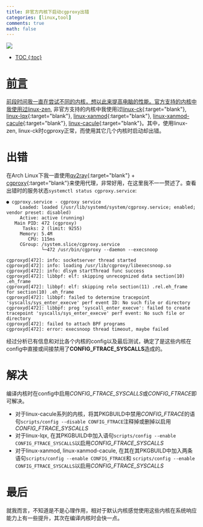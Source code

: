```yaml
---
title: 非官方内核下启动cgproxy出错
categories: [linux,tool]
comments: true
math: false
---
```


<a data-fancybox="gallery" href="https://cdn.jsdelivr.net/gh/riveronvenus/blog-pic/img/kernels-cgproxy/image01.png"><img src="https://cdn.jsdelivr.net/gh/riveronvenus/blog-pic/img/kernels-cgproxy/image01.png">

 * TOC
{:toc}
# 前言

前段时间我一直在尝试不同的内核，想以此来提高电脑的性能。官方支持的内核中我使用过[linux-zen](https://archlinux.org/packages/?name=linux-zen), 非官方支持的内核中我使用过[linux-ck](https://aur.archlinux.org/packages/linux-ck/){:target="blank"}, [linux-lqx](https://aur.archlinux.org/packages/linux-lqx/){:target="blank"}, [linux-xanmod](https://aur.archlinux.org/packages/linux-xanmod/){:target="blank"}, [linux-xanmod-cacule](https://aur.archlinux.org/packages/linux-xanmod-cacule/){:target="blank"}, [linux-cacule](https://aur.archlinux.org/packages/?K=linux-cacule){:target="blank"}。其中，使用linux-zen, linux-ck时cgproxy正常，而使用其它几个内核时启动却出错。

# 出错

在Arch Linux下我一直使用[qv2ray](https://github.com/Qv2ray/Qv2ray){:target="blank"} + [cgproxy](https://github.com/springzfx/cgproxy){:target="blank"}来使用代理，非常好用，在这里我不一一赘述了。查看出错时的服务状态`systemctl status cgproxy.service`:

```
● cgproxy.service - cgproxy service
     Loaded: loaded (/usr/lib/systemd/system/cgproxy.service; enabled; vendor preset: disabled)
     Active: active (running)
   Main PID: 472 (cgproxy)
      Tasks: 2 (limit: 9255)
     Memory: 5.4M
        CPU: 115ms
     CGroup: /system.slice/cgproxy.service
             └─472 /usr/bin/cgproxy --daemon --execsnoop

cgproxyd[472]: info: socketserver thread started
cgproxyd[472]: info: loading /usr/lib/cgproxy/libexecsnoop.so
cgproxyd[472]: info: dlsym startThread func success
cgproxyd[472]: libbpf: elf: skipping unrecognized data section(10) .eh_frame
cgproxyd[472]: libbpf: elf: skipping relo section(11) .rel.eh_frame for section(10) .eh_frame
cgproxyd[472]: libbpf: failed to determine tracepoint 'syscalls/sys_enter_execve' perf event ID: No such file or directory
cgproxyd[472]: libbpf: prog 'syscall_enter_execve': failed to create tracepoint 'syscalls/sys_enter_execve' perf event: No such file or directory
cgproxyd[472]: failed to attach BPF programs
cgproxyd[472]: error: execsnoop thread timeout, maybe failed
```

经过分析已有信息和对比各个内核的config以及最后测试，确定了是这些内核在config中直接或间接禁用了**CONFIG_FTRACE_SYSCALLS**造成的。

# 解决

编译内核时在config中启用*CONFIG_FTRACE_SYSCALLS*或*CONFIG_FTRACE*即可解决。

- 对于linux-cacule系列的内核，将其PKGBUILD中禁用*CONFIG_FTRACE*的语句`scripts/config --disable CONFIG_FTRACE`注释掉或删掉以启用*CONFIG_FTRACE_SYSCALLS*
- 对于linux-lqx, 在其PKGBUILD中加入语句`scripts/config --enable CONFIG_FTRACE_SYSCALLS`以启用*CONFIG_FTRACE_SYSCALLS*
- 对于linux-xanmod, linux-xanmod-cacule, 在其在其PKGBUILD中加入两条语句`scripts/config --enable CONFIG_FTRACE`和 `scripts/config --enable CONFIG_FTRACE_SYSCALLS`以启用*CONFIG_FTRACE_SYSCALLS*

# 最后

就我而言，不知道是不是心理作用，相对于默认内核感觉使用这些内核在系统响应能力上有一些提升，其次在编译内核时会快一点。
